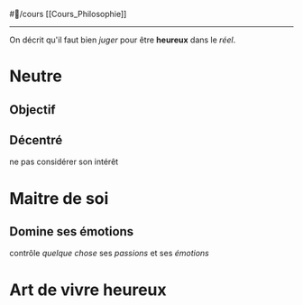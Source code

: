 #📝/cours  [[Cours_Philosophie]]

---
On décrit qu'il faut bien *juger* pour être **heureux** dans le *réel*.
# Neutre
## Objectif
## Décentré
ne pas considérer son intérêt
# Maitre de soi
## Domine ses émotions
contrôle *quelque chose* ses *passions* et ses *émotions* 
# Art de vivre heureux